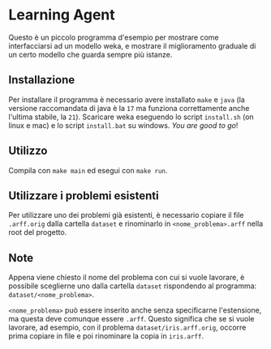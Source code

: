 
# Learning Agent

Questo è un piccolo programma d'esempio per mostrare come interfacciarsi ad un modello weka, e mostrare il miglioramento graduale di un certo modello che guarda sempre più istanze.

## Installazione

Per installare il programma è necessario avere installato `make` e `java` (la versione raccomandata di java è la `17` ma funziona correttamente anche l'ultima stabile, la `21`). Scaricare weka eseguendo lo script `install.sh` (on linux e mac) e lo script `install.bat` su windows. _You are good to go_!

## Utilizzo

Compila con `make main` ed esegui con `make run`.

## Utilizzare i problemi esistenti

Per utilizzare uno dei problemi già esistenti, è necessario copiare il file `.arff.orig` dalla cartella `dataset` e rinominarlo in `<nome_problema>.arff` nella root del progetto.

## Note

Appena viene chiesto il nome del problema con cui si vuole lavorare, è possibile sceglierne uno dalla cartella `dataset` rispondendo al programma: `dataset/<nome_problema>`.

`<nome_problema>` può essere inserito anche senza specificarne l'estensione, ma questa deve comunque essere `.arff`.
Questo significa che se si vuole lavorare, ad esempio, con il problema `dataset/iris.arff.orig`, occorre prima copiare in file e poi rinominare la copia in `iris.arff`.